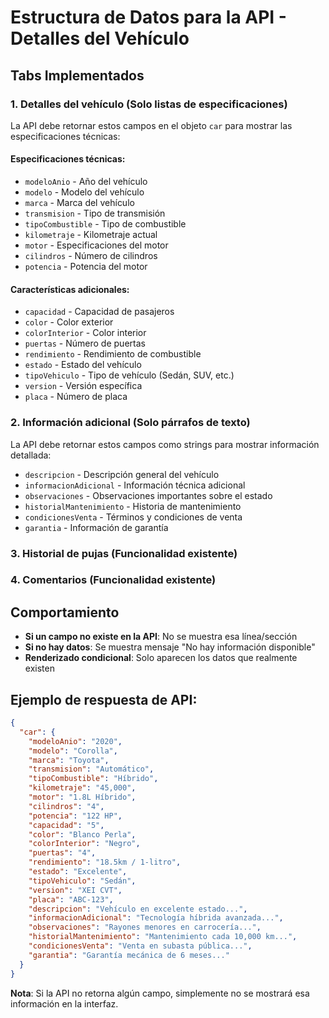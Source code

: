 # Estructura de Datos para la API - Detalles del Vehículo

## Tabs Implementados

### 1. **Detalles del vehículo** (Solo listas de especificaciones)

La API debe retornar estos campos en el objeto `car` para mostrar las especificaciones técnicas:

#### Especificaciones técnicas:
- `modeloAnio` - Año del vehículo
- `modelo` - Modelo del vehículo  
- `marca` - Marca del vehículo
- `transmision` - Tipo de transmisión
- `tipoCombustible` - Tipo de combustible
- `kilometraje` - Kilometraje actual
- `motor` - Especificaciones del motor
- `cilindros` - Número de cilindros
- `potencia` - Potencia del motor

#### Características adicionales:
- `capacidad` - Capacidad de pasajeros
- `color` - Color exterior
- `colorInterior` - Color interior
- `puertas` - Número de puertas
- `rendimiento` - Rendimiento de combustible
- `estado` - Estado del vehículo
- `tipoVehiculo` - Tipo de vehículo (Sedán, SUV, etc.)
- `version` - Versión específica
- `placa` - Número de placa

### 2. **Información adicional** (Solo párrafos de texto)

La API debe retornar estos campos como strings para mostrar información detallada:

- `descripcion` - Descripción general del vehículo
- `informacionAdicional` - Información técnica adicional
- `observaciones` - Observaciones importantes sobre el estado
- `historialMantenimiento` - Historia de mantenimiento
- `condicionesVenta` - Términos y condiciones de venta
- `garantia` - Información de garantía

### 3. **Historial de pujas** (Funcionalidad existente)

### 4. **Comentarios** (Funcionalidad existente)

## Comportamiento

- **Si un campo no existe en la API**: No se muestra esa línea/sección
- **Si no hay datos**: Se muestra mensaje "No hay información disponible"
- **Renderizado condicional**: Solo aparecen los datos que realmente existen

## Ejemplo de respuesta de API:

```json
{
  "car": {
    "modeloAnio": "2020",
    "modelo": "Corolla",
    "marca": "Toyota", 
    "transmision": "Automático",
    "tipoCombustible": "Híbrido",
    "kilometraje": "45,000",
    "motor": "1.8L Híbrido",
    "cilindros": "4",
    "potencia": "122 HP",
    "capacidad": "5",
    "color": "Blanco Perla",
    "colorInterior": "Negro",
    "puertas": "4",
    "rendimiento": "18.5km / 1-litro",
    "estado": "Excelente",
    "tipoVehiculo": "Sedán",
    "version": "XEI CVT",
    "placa": "ABC-123",
    "descripcion": "Vehículo en excelente estado...",
    "informacionAdicional": "Tecnología híbrida avanzada...",
    "observaciones": "Rayones menores en carrocería...",
    "historialMantenimiento": "Mantenimiento cada 10,000 km...",
    "condicionesVenta": "Venta en subasta pública...",
    "garantia": "Garantía mecánica de 6 meses..."
  }
}
```

**Nota**: Si la API no retorna algún campo, simplemente no se mostrará esa información en la interfaz.